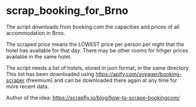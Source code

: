# scrap_booking_for_Brno
The script downloads from booking.com the capacities and prices of all accommodation in Brno.

The scraped price means the LOWEST price per person per night that the hotel has available for that day. There may be other rooms for hihger prices available in the same hotel. 

The script needs a list of hotels, stored in json format, in the same directory. This list has been downloaded using https://apify.com/voyager/booking-scraper (freemium) and can be downloaded there again at any time for more recent data.

Author of the idea: https://scrapfly.io/blog/how-to-scrape-bookingcom/
